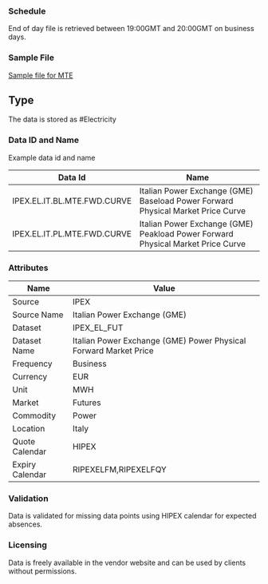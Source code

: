 ### Schedule

End of day file is retrieved between 19:00GMT and 20:00GMT on business days.

### Sample File

[Sample file for MTE](pathname:///static/file-samples/20210830MTEWebTabella.xml)

## Type

The data is stored as #Electricity

### Data ID and Name

Example data id and name

|**Data Id**|**Name**|
|-|-|
|IPEX.EL.IT.BL.MTE.FWD.CURVE|Italian Power Exchange (GME) Baseload Power Forward Physical Market Price Curve|
|IPEX.EL.IT.PL.MTE.FWD.CURVE|Italian Power Exchange (GME) Peakload Power Forward Physical Market Price Curve|

### Attributes

|Name|Value|
|-|-|
|Source|IPEX|
|Source Name|Italian Power Exchange (GME)|
|Dataset|IPEX_EL_FUT|
|Dataset Name|Italian Power Exchange (GME) Power Physical Forward Market Price|
|Frequency|Business|
|Currency|EUR|
|Unit|MWH|
|Market|Futures|
|Commodity|Power|
|Location|Italy|
|Quote Calendar|HIPEX|
|Expiry Calendar|RIPEXELFM,RIPEXELFQY|

### Validation

Data is validated for missing data points using HIPEX calendar for expected absences.


### Licensing

Data is freely available in the vendor website and can be used by clients without permissions.



